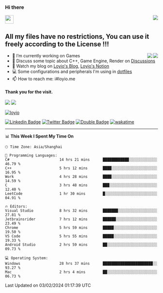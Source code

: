 <h3 align="left">Hi there</h3>
<img src='https://em-content.zobj.net/source/animated-noto-color-emoji/356/waving-hand_light-skin-tone_1f44b-1f3fb_1f3fb.gif' width='28' />
<a align="right" href="https://github.com/loyio/loyio/blob/master/STAR/README.md"><img align="right" src="https://img.shields.io/badge/LOYIO-STAR-green" /></a>

## All my files have no restrictions, You can use it freely according to the License !!!

<a href="https://github.com/loyio#gh-light-mode-only">
     <img align="right"  src="https://loy-readme.vercel.app/api/top-langs/?username=loyio&langs_count=6&hide=css,html,jupyter%20notebook" />
</a>

<a href="https://github.com/loyio#gh-dark-mode-only">
  <img align="right"  src="https://loy-readme.vercel.app/api/top-langs/?username=loyio&langs_count=6&theme=slateorange&hide=css,html,jupyter%20notebook" />
</a>



- 🔭 I’m currently working on Games
- 💬 Discuss some topic about C++, Game Engine, Render on [Discussions](https://github.com/loyio/loyio/discussions)
- 📔 Watch my blog on [Loyio's Blog](https://loyio.me), [Loyio's Notion](https://loyio.notion.site/loyio/Loyio-s-Dashboard-2f56bd29222a445ea9d9e8802a1ac83b)
- 💻 Some configurations and peripherals I'm using in [dotfiles](https://github.com/loyio/dotfiles)
- 📫 How to reach me: i#loyio.me


#### Thank you for the visit.
<img src="http://profile-counter.glitch.me/loyio/count.svg" />

<img src="https://loy-readme.vercel.app/api?username=loyio&show_icons=true&hide=stars&include_all_commits=true&hide_title=true&theme=slateorange" />

     

[![loyio](https://github-profile-trophy.vercel.app/?username=loyio&theme=onedark&column=4)](https://github.com/loyio)

[![Linkedin Badge](https://img.shields.io/badge/-@loyio-0077b5?style=flat-square&logo=Linkedin&logoColor=white&labelColor=0077b5&link=https://www.linkedin.com/in/loyio-hex-363172158/)](https://www.linkedin.com/in/loyio-hex-363172158/)
[![Twitter Badge](https://img.shields.io/badge/-@loyiome-000000?style=flat-square&labelColor=000000&logo=x&logoColor=white&link=https://twitter.com/loyiome)](https://twitter.com/loyiome)
[![Double Badge](https://img.shields.io/badge/@loyio-007722?style=flat&logo=Douban&logoColor=white)](https://www.douban.com/people/susmote)
[![wakatime](https://wakatime.com/badge/user/c0ddc104-5a20-41d1-ab9a-c4d9ea20a4d9.svg)](https://wakatime.com/@c0ddc104-5a20-41d1-ab9a-c4d9ea20a4d9)

-------
<!--START_SECTION:waka-->
📊 **This Week I Spent My Time On** 

```text
🕑︎ Time Zone: Asia/Shanghai

💬 Programming Languages: 
C#                       14 hrs 21 mins      ████████████░░░░░░░░░░░░░   46.79 % 
C++                      5 hrs 12 mins       ████░░░░░░░░░░░░░░░░░░░░░   16.95 % 
Work                     4 hrs 28 mins       ████░░░░░░░░░░░░░░░░░░░░░   14.59 % 
C                        3 hrs 48 mins       ███░░░░░░░░░░░░░░░░░░░░░░   12.40 % 
LeetCode                 1 hr 30 mins        █░░░░░░░░░░░░░░░░░░░░░░░░   04.91 % 

🔥 Editors: 
Visual Studio            8 hrs 32 mins       ███████░░░░░░░░░░░░░░░░░░   27.81 % 
Jetbrainsrider           7 hrs 12 mins       ██████░░░░░░░░░░░░░░░░░░░   23.49 % 
Chrome                   5 hrs 59 mins       █████░░░░░░░░░░░░░░░░░░░░   19.50 % 
VS Code                  5 hrs 55 mins       █████░░░░░░░░░░░░░░░░░░░░   19.33 % 
Android Studio           2 hrs 59 mins       ██░░░░░░░░░░░░░░░░░░░░░░░   09.73 % 

💻 Operating System: 
Windows                  28 hrs 37 mins      ███████████████████████░░   93.27 % 
Mac                      2 hrs 4 mins        ██░░░░░░░░░░░░░░░░░░░░░░░   06.73 % 
```


 Last Updated on 03/02/2024 01:17:39 UTC
<!--END_SECTION:waka-->
